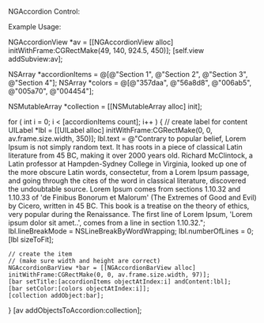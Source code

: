 NGAccordion Control:

Example Usage: 

NGAccordionView *av = [[NGAccordionView alloc] initWithFrame:CGRectMake(49, 140, 924.5, 450)];
[self.view addSubview:av];

NSArray *accordionItems = @[@"Section 1", @"Section 2", @"Section 3", @"Section 4"];
NSArray *colors = @[@"357daa", @"56a8d8", @"006ab5", @"005a70", @"004454"];

NSMutableArray *collection = [[NSMutableArray alloc] init];

for ( int i = 0; i < [accordionItems count]; i++ )
{
    // create label for content
    UILabel *lbl = [[UILabel alloc] initWithFrame:CGRectMake(0, 0, av.frame.size.width, 350)];
    lbl.text = @"Contrary to popular belief, Lorem Ipsum is not simply random text. It has roots in a piece of classical Latin literature from 45 BC, making it over 2000 years old. Richard McClintock, a Latin professor at Hampden-Sydney College in Virginia, looked up one of the more obscure Latin words, consectetur, from a Lorem Ipsum passage, and going through the cites of the word in classical literature, discovered the undoubtable source. Lorem Ipsum comes from sections 1.10.32 and 1.10.33 of 'de Finibus Bonorum et Malorum' (The Extremes of Good and Evil) by Cicero, written in 45 BC. This book is a treatise on the theory of ethics, very popular during the Renaissance. The first line of Lorem Ipsum, 'Lorem ipsum dolor sit amet..', comes from a line in section 1.10.32.";
    lbl.lineBreakMode = NSLineBreakByWordWrapping;
    lbl.numberOfLines = 0;
    [lbl sizeToFit];

    // create the item
    // (make sure width and height are correct)
    NGAccordionBarView *bar = [[NGAccordionBarView alloc] initWithFrame:CGRectMake(0, 0, av.frame.size.width, 97)];
    [bar setTitle:[accordionItems objectAtIndex:i] andContent:lbl];
    [bar setColor:[colors objectAtIndex:i]];
    [collection addObject:bar];
}
[av addObjectsToAccordion:collection];
